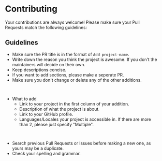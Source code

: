 # Contributing

Your contributions are always welcome! Please make sure your Pull Requests match the following guidelines:

## Guidelines


* Make sure the PR title is in the format of `Add project-name`.
* Write down the reason you think the project is awesome. If you don't the maintainers will decide on their own.
* Keep descriptions concise.
* If you want to add sections, please make a seperate PR.
* Make sure you don't change or delete any of the other additions.
<br>

* What to add
   * Link to your project in the first column of your addition.
   * Description of what the project is about.
   * Link to your GitHub profile.
   * Languages/Locales your project is accessible in. If there are more than 2, please just specify "Multiple".
<br>

* Search previous Pull Requests or Issues before making a new one, as yours may be a duplicate.
* Check your spelling and grammar.
